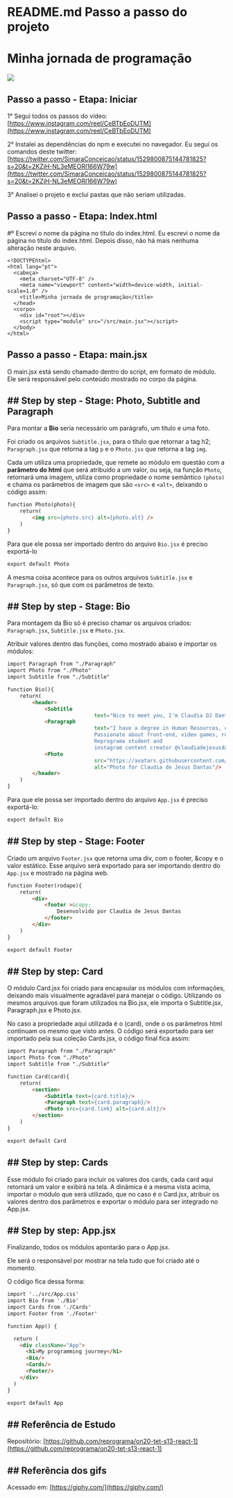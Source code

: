 # README.md Passo a passo do projeto

# Minha jornada de programação

<img src="[https://media1.giphy.com/media/1qiybA9UIc1NQ77yTe/giphy.gif?cid=ecf05e470fswu2mgx7yvx19ntn4eeo1ea456k1248hmc6c10&rid=giphy.gif&ct=g](https://media1.giphy.com/media/1qiybA9UIc1NQ77yTe/giphy.gif?cid=ecf05e470fswu2mgx7yvx19ntn4eeo1ea456k1248hmc6c10&rid=giphy.gif&ct=g)" />

## Passo a passo - Etapa: Iniciar

1° Segui todos os passos do vídeo: [https://www.instagram.com/reel/CeBTbEoDUTM](https://www.instagram.com/reel/CeBTbEoDUTM)

2° Instalei as dependências do npm e executei no navegador. Eu segui os comandos deste twitter: [https://twitter.com/SimaraConceicao/status/1529800875144781825?s=20&t=2KZjH-NL3eMEORI166W79w](https://twitter.com/SimaraConceicao/status/1529800875144781825?s=20&t=2KZjH-NL3eMEORI166W79w)

3° Analisei o projeto e excluí pastas que não seriam utilizadas.

## Passo a passo - Etapa: Index.html

#º Escrevi o nome da página no título do index.html. Eu escrevi o nome da página no título do index.html. Depois disso, não há mais nenhuma alteração neste arquivo.

```
<!DOCTYPEhtml>
<html lang="pt">
  <cabeça>
    <meta charset="UTF-8" />
    <meta name="viewport" content="width=device-width, initial-scale=1.0" />
    <title>Minha jornada de programação</title>
  </head>
  <corpo>
    <div id="root"></div>
    <script type="module" src="/src/main.jsx"></script>
  </body>
</html>

```

## Passo a passo - Etapa: main.jsx

O main.jsx está sendo chamado dentro do script, em formato de módulo. Ele será responsável pelo conteúdo mostrado no corpo da página.

## **## Step by step - Stage: Photo, Subtitle and Paragraph**

Para montar a **Bio** seria necessário um parágrafo, um título e uma foto. 

Foi criado os arquivos `Subtitle.jsx`, para o título que retornar a tag h2;  `Paragraph.jsx` que retorna a tag `p` e o `Photo.jsx` que retorna a tag `img`. 

Cada um utiliza uma propriedade, que remete ao módulo em questão com a **parâmetro do html** que será atribuído a um valor, ou seja, na função `Photo`, retornará uma imagem, utiliza como propriedade o nome semântico `(photo)` e chama os parâmetros de imagem que são `<src>` e `<alt>`, deixando o código assim:

```html
function Photo(photo){
    return(
        <img src={photo.src} alt={photo.alt} />
    )
}
```

Para que ele possa ser importado dentro do arquivo `Bio.jsx` é preciso exportá-lo

```html
export default Photo
```

A mesma coisa acontece para os outros arquivos `Subtitle.jsx` e `Paragraph.jsx`, só que com os parâmetros de texto.

## **## Step by step - Stage: Bio**

Para montagem da Bio só é preciso chamar os arquivos criados: `Paragraph.jsx`, `Subtitle.jsx` e `Photo.jsx`.

Atribuir valores dentro das funções, como mostrado abaixo e importar os módulos:

```html
import Paragraph from "./Paragraph"
import Photo from "./Photo"
import Subtitle from "./Subtitle"

function Bio(){
    return(
        <header>
            <Subtitle 
							text="Nice to meet you, I'm Claudia DJ Dantas"/>
            <Paragraph 
							text="I have a degree in Human Resources, currently studying technology. 
							Passionate about front-end, video games, romance books and horror movies. 
							Reprograma student and 
							instagram content creator @claudiadejesusdantastudy."/>
            <Photo 
							src="https://avatars.githubusercontent.com/u/101577825?v=4" 
							alt="Photo for Claudia de Jesus Dantas"/>
        </header>
    )
}
```

Para que ele possa ser importado dentro do arquivo `App.jsx` é preciso exportá-lo:

```html
export default Bio
```

## **## Step by step - Stage: Footer**

Criado um arquivo `Footer.jsx` que retorna uma div, com o footer, &copy e o valor estático. Esse arquivo será exportado para ser importando dentro do `App.jsx` e mostrado na página web.

```html
function Footer(rodape){
    return(
        <div>
            <footer >&copy; 
                Desenvolvido por Claudia de Jesus Dantas
            </footer>
        </div>
    )
}

export default Footer
```

## ## Step by step: Card

O módulo Card.jsx foi criado para encapsular os módulos com informações, deixando mais visualmente agradável para manejar o código. Utilizando os mesmos arquivos que foram utilizados na Bio.jsx, ele importa o Subtitle.jsx, Paragraph.jsx e Photo.jsx.

No caso a propriedade aqui utilizada é o (card), onde o os parâmetros html continuam os mesmo que visto antes. O código será exportado para ser importado pela sua coleção Cards.jsx, o código final fica assim:

```html
import Paragraph from "./Paragraph"
import Photo from "./Photo"
import Subtitle from "./Subtitle"

function Card(card){
    return(
        <section>
            <Subtitle text={card.title}/>
            <Paragraph text={card.paragraph}/>
            <Photo src={card.link} alt={card.alt}/>
        </section>
    )
}

export default Card
```

## ## Step by step: Cards

Esse módulo foi criado para incluir os valores dos cards, cada card aqui retornará um valor e exibirá na tela. A dinâmica é a mesma vista acima, importar o módulo que será utilizado, que no caso é o Card.jsx, atribuir os valores dentro dos parâmetros e exportar o módulo para ser integrado no App.jsx.

## ## Step by step: App.jsx

Finalizando, todos os módulos apontarão para o App.jsx.

Ele será o responsável por mostrar na tela tudo que foi criado até o momento. 

O código fica dessa forma:

```html
import '../src/App.css'
import Bio from './Bio'
import Cards from './Cards'
import Footer from './Footer'

function App() {

  return (
    <div className="App">
      <h1>My programming journey</h1>
      <Bio/>
      <Cards/>
      <Footer/>
    </div>
  )
}

export default App
```

## ## Referência de Estudo

Repositório: [https://github.com/reprograma/on20-tet-s13-react-1](https://github.com/reprograma/on20-tet-s13-react-1)

## ## Referência dos gifs

Acessado em: [https://giphy.com/](https://giphy.com/)
